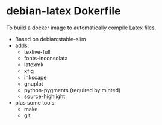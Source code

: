 # debian-latex Dokerfile

To build a docker image to automatically compile Latex files.

- Based on debian:stable-slim
- adds:
   * texlive-full
   * fonts-inconsolata
   * latexmk
   * xfig
   * inkscape
   * gnuplot
   * python-pygments (required by minted)
   * source-highlight
- plus some tools:
   * make
   * git

